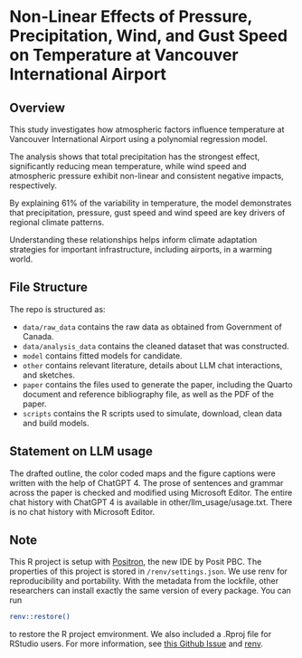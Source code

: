 # Non-Linear Effects of Pressure, Precipitation, Wind, and Gust Speed on Temperature at Vancouver International Airport

## Overview
This study investigates how atmospheric factors influence temperature at Vancouver International Airport using a polynomial regression model.

The analysis shows that total precipitation has the strongest effect, significantly reducing mean temperature, while wind speed and atmospheric pressure exhibit non-linear and consistent negative impacts, respectively. 

By explaining 61% of the variability in temperature, the model demonstrates that precipitation, pressure, gust speed and wind speed are key drivers of regional climate patterns. 

Understanding these relationships helps inform climate adaptation strategies for important infrastructure, including airports, in a warming world.

## File Structure

The repo is structured as:

-   `data/raw_data` contains the raw data as obtained from Government of Canada.
-   `data/analysis_data` contains the cleaned dataset that was constructed.
-   `model` contains fitted models for candidate. 
-   `other` contains relevant literature, details about LLM chat interactions, and sketches.
-   `paper` contains the files used to generate the paper, including the Quarto document and reference bibliography file, as well as the PDF of the paper. 
-   `scripts` contains the R scripts used to simulate, download, clean data and build models.

## Statement on LLM usage

The drafted outline, the color coded maps and the figure captions were written with the help of ChatGPT 4. The prose of sentences and grammar across the paper is checked and modified using Microsoft Editor. The entire chat history with ChatGPT 4 is available in other/llm_usage/usage.txt. There is no chat history with Microsoft Editor.

## Note

This R project is setup with [Positron](https://positron.posit.co/), the new IDE by Posit PBC. The properties of this project is stored in `/renv/settings.json`. We use renv for reproducibility and portability. With the metadata from the lockfile, other researchers can install exactly the same version of every package.
You can run 
```sh
renv::restore()
```
to restore the R project emvironment. We also included a .Rproj file for RStudio users. For more information, see [this Github Issue](https://github.com/posit-dev/positron/discussions/3967) and [renv](https://rstudio.github.io/renv/articles/renv.html).

